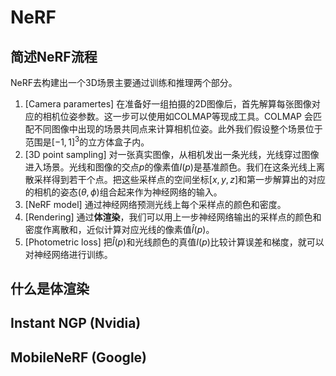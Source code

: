 # NeRF 

## 简述NeRF流程
NeRF去构建出一个3D场景主要通过训练和推理两个部分。
1. [Camera paramertes] 在准备好一组拍摄的2D图像后，首先解算每张图像对应的相机位姿参数。这一步可以使用如COLMAP等现成工具。COLMAP 会匹配不同图像中出现的场景共同点来计算相机位姿。此外我们假设整个场景位于范围是$[-1,1]^3$的立方体盒子内。
2. [3D point sampling] 对一张真实图像，从相机发出一条光线，光线穿过图像进入场景。光线和图像的交点$p$的像素值$I(p)$是基准颜色。我们在这条光线上离散采样得到若干个点。把这些采样点的空间坐标$[x,y,z]$和第一步解算出的对应的相机的姿态$(\theta,\phi)$组合起来作为神经网络的输入。
3. [NeRF model] 通过神经网络预测光线上每个采样点的颜色和密度。
4. [Rendering] 通过**体渲染**，我们可以用上一步神经网络输出的采样点的颜色和密度作离散和，近似计算对应光线的像素值$\hat{I}(p)$。
5. [Photometric loss] 把$\hat{I}(p)$和光线颜色的真值$I(p)$比较计算误差和梯度，就可以对神经网络进行训练。


## 什么是体渲染



## Instant NGP (Nvidia)



## MobileNeRF (Google)